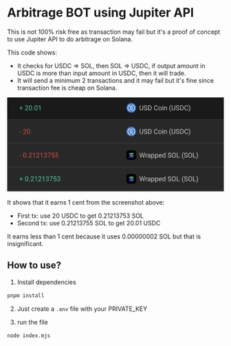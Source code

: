 # Arbitrage BOT using Jupiter API

This is not 100% risk free as transaction may fail but it's a proof of concept to use Jupiter API to do arbitrage on Solana.

This code shows:
- It checks for USDC => SOL, then SOL => USDC, if output amount in USDC is more than input amount in USDC, then it will trade.
- It will send a minimum 2 transactions and it may fail but it's fine since transaction fee is cheap on Solana.

![example](/images/example.png)

It shows that it earns 1 cent from the screenshot above:
- First tx: use 20 USDC to get 0.21213753 SOL
- Second tx: use 0.21213755 SOL to get 20.01 USDC

It earns less than 1 cent because it uses 0.00000002 SOL but that is insignificant.

## How to use?
1. Install dependencies
```sh
pnpm install
```

2.  Just create a `.env` file with your PRIVATE_KEY

3. run the file
```sh
node index.mjs
```
